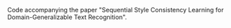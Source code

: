 Code accompanying the paper "Sequential Style Consistency Learning for Domain-Generalizable Text Recognition".
